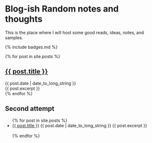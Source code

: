 # Blog-ish Random notes and thoughts

This is the place where I will host some good reads, ideas, notes, and samples.

{% include badges.md %}


<!-- Index of Posts -->

   {% for post in site.posts %}
  <article>
    <h2>
      <a href="{{ post.url }}">
        {{ post.title }}
      </a>
    </h2>
      <time datetime="{{ post.date | date: "%Y-%m-%d" }}">{{ post.date | date_to_long_string }}</time>
      <br/>
        {{ post.excerpt }}
  </article>
{% endfor %}

## Second attempt

<ul>
  {% for post in site.posts %}
    <li>
      <a href="{{ post.url }}">{{ post.title }}</a>
       <time datetime="{{ post.date | date: "%Y-%m-%d" }}">{{ post.date | date_to_long_string }}</time>
      {{ post.excerpt }}
    </li>
    <br>
  {% endfor %}
</ul>

<!-- End index of Posts -->
